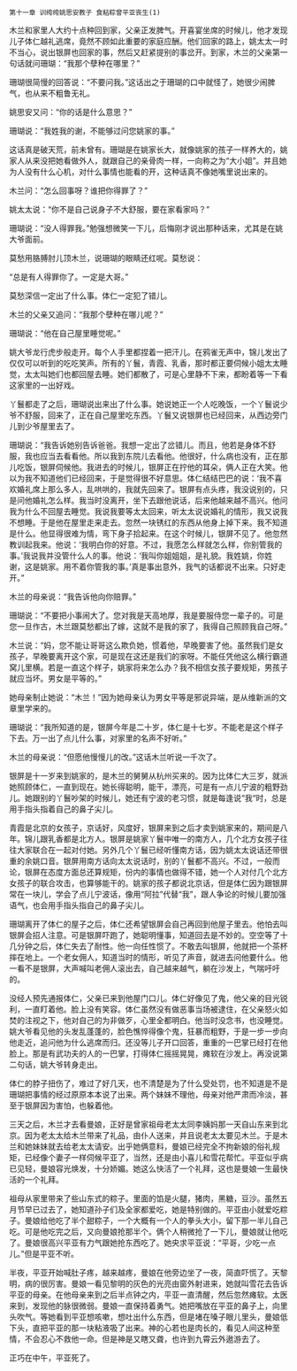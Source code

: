     第十一章 训绔绔姚思安教子 食粘粽曾平亚丧生(1) 

   木兰和家里人大约十点种回到家，父亲正发脾气。开喜宴坐席的时候儿，他才发现儿子体仁越礼逃席，竟然不顾如此重要的家庭应酬。他们回家的路上，姚太太一时不当心，说出银屏也回家的事，然后又赶紧提别的事岔开。到家，木兰的父亲第一句话就问珊瑚：“我那个孽种在哪里？”

   珊瑚很简慢的回答说：“不要问我。”这话出之于珊瑚的口中就怪了，她很少闹脾气，也从来不粗鲁无礼。

   姚思安又问：“你的话是什么意思？”

   珊瑚说：“我姓我的谢，不能够过问您姚家的事。”

   这话真是破天荒，前未曾有。珊瑚是在姚家长大，就像姚家的孩子一样养大的，姚家人从来没把她看做外人，就跟自己的亲骨肉一样，一向称之为“大小姐”。并且她为人没有什么心机，对什么事情也能看的开，这种话真不像她嘴里说出来的。

   木兰问：“怎么回事呀？谁把你得罪了？”

   姚太太说：“你不是自己说身子不大舒服，要在家看家吗？”

   珊瑚说：“没人得罪我。”勉强想微笑一下儿，后悔刚才说出那种话来，尤其是在姚大爷面前。

   莫愁用胳膊肘儿顶木兰，说珊瑚的眼睛还红呢。莫愁说：

   “总是有人得罪你了。一定是大哥。”

   莫愁深信一定出了什么事。体仁一定犯了错儿。

   木兰的父亲又追问：“我那个孽种在哪儿呢？”

   珊瑚说：“他在自己屋里睡觉呢。”

   姚大爷龙行虎步般走开。每个人手里都捏着一把汗儿。在鸦雀无声中，锦儿发出了仅仅可以听到的吃吃笑声。所有的丫鬟，青霞、乳香，那时都正要伺候小姐太太睡觉，太太叫她们也都回屋去睡。她们都散了，可是心里静不下来，都盼着等一下看这家里的一出好戏。

   丫鬟都走了之后，珊瑚说出来出了什么事。她说她正一个人吃晚饭，一个丫鬟说少爷不舒服，回来了，正在自己屋里吃东西。丫鬟又说银屏也已经回来，从西边旁门儿到少爷屋里去了。

   珊瑚说：“我告诉她别告诉爸爸。我想一定出了岔错儿。而且，他若是身体不舒服，我也应当去看看他。所以我到东院儿去看他。他很好，什么病也没有，正在那儿吃饭，银屏伺候他。我进去的时候儿，银屏正在拧他的耳朵，俩人正在大笑。他以为我不知道他们已经回来，于是觉得很不好意思。体仁结结巴巴的说：‘我不喜欢婚礼席上那么多人，乱哄哄的，我就先回来了。银屏有点头疼，我没说别的，只是问他婚礼怎么样。我当时没离开，坐下去跟他说话，后来他越来越不高兴。他问我为什么不回屋去睡觉。我说我要等太太回来，听太太说说婚礼的情形，我又说我不想睡。于是他在屋里走来走去。忽然一块锈红的东西从他身上掉下来。我不知道是什么。他显得很难为情，弯下身子拾起来。在这个时候儿，银屏不见了。他忽然教训起我来。他说：‘我明白你的好意。不过，我愿怎么样就怎么样，你别管我的事。’我说我并没管什么人的事。他说：‘我叫你姐姐姐，是礼貌。我姓姚，你姓谢，这是姚家。用不着你管我的事。’真是事出意外，我气的话都说不出来。只好走开。”

   木兰的母亲说：“我告诉他向你赔罪。”

   珊瑚说：“不要把小事闹大了。您对我是天高地厚，我是要服侍您一辈子的。可是您一旦作古，木兰跟莫愁都出了嫁，这就不是我的家了，我得自己照顾我自己呀。”

   木兰说：“妈，您不能让哥哥这么欺负她，惯着他，早晚要害了他。虽然我们是女孩子，早晚要离开这个家，可是现在这还是我们的家呀。不能任凭他这么横行霸道窝儿里横。若是一直这个样子，姚家将来怎么办？我不相信女孩子要规矩，男孩子就应当坏。男女是平等的。”

   她母亲制止她说：“木兰！”因为她母亲认为男女平等是邪说异端，是从维新派的文章里学来的。

   珊瑚说：“我所知道的是，银屏今年是二十岁，体仁是十七岁。不能老是这个样子下去。万一出了点儿什么事，对家里的名声不好听。”

   木兰的母亲说：“但愿他慢慢儿的改。”这话木兰听说一千次了。

   银屏是十一岁来到姚家的，是木兰的舅舅从杭州买来的。因为比体仁大三岁，就派她照顾体仁，一直到现在。她长得聪明，能干，漂亮，可是有一点儿宁波的粗野劲儿。她跟别的丫鬟吵架的时候儿，她还有宁波的老习惯，就是每逢说“我“时，总是用手指头指着自己的鼻子尖儿。

   青霞是北京的女孩子，京话好，风度好，银屏来到之后才卖到姚家来的，期间是八年。锦儿跟乳香都是北方人。银屏是姚家丫鬟中唯一的南方人，几个北方女孩子往往大家联合在一起对付她。另外几个丫鬟已经听懂南方话，因为姚太太说话还带很重的余姚口音。银屏用南方话向太太说话时，别的丫鬟都不高兴。不过，一般而论，银屏在态度方面总还算规矩，份内的事情也做得不错，她一个人对付几个北方女孩子的联合攻击，也算够能干的。姚家的孩子都说北京话，但是体仁因为跟银屏常在一块儿，学会了点儿宁波话，像用“阿拉”代替“我”，跟人争论的时候儿要加强语气，也会用手指头指自己的鼻子尖儿。

   珊瑚离开了体仁的屋子之后，体仁还希望银屏会自己再回到他屋子里去。他怕去叫银屏会招人注意。可是银屏吓跑了，她聪明懂事，知道回去是不妙的。空空等了十几分钟之后，体仁失去了耐性。他一向任性惯了。不敢去叫银屏，他就把一个茶杯摔在地上。一个老女佣人，知道当时的情形，听见了声音，就进去问他要什么。他一看不是银屏，大声喊叫老佣人滚出去，自己越来越气，躺在沙发上，气喘吁吁的。

   没经人预先通报体仁，父亲已来到他屋门口儿。体仁好像见了鬼，他父亲的目光锐利，一直盯着他。脸上没有笑容。体仁虽然没有做恶事当场被逮住，在父亲怒火如焚的注视之下，他对自己的为非做歹，心里全都明白。他当时没念书，也没睡觉。姚大爷看见他的头发乱蓬蓬的，脸色憔悴得像个鬼，狂暴而粗野，于是一步一步向他走近，追问他为什么逃席而归。还没等儿子开口回答，重重的一巴掌已经打在他脸上。那是有武功夫的人的一巴掌，打得体仁摇摇晃晃，瘫软在沙发上。再没说第二句话，姚大爷转身走出。

   体仁的脖子扭伤了，难过了好几天，也不清楚是为了什么受处罚，也不知道是不是珊瑚把事情的经过原原本本说了出来。两个妹妹不理他，母亲对他严肃而冷淡，甚至于银屏因为害怕，也躲着他。

   三天之后，木兰才去看曼娘，正好是曾家祖母老太太同李姨妈那一天自山东来到北京。因为老太太给木兰带来了礼品，由仆人送来，并且说老太太要见木兰。于是木兰和她妹妹就去给老太太请安。出乎她俩意料，曼娘已经完全不拘新娘的俗礼规矩，已经像个妻子一样伺候平亚了，当然，还是由小喜儿和雪花帮忙。平亚似乎病已见轻，曼娘容光焕发，十分娇媚。她这么快活了一个礼拜，这也是曼娘一生最快活的一个礼拜。

   祖母从家里带来了些山东式的粽子。里面的馅是火腿，猪肉，黑糖，豆沙。虽然五月节早已过去了，她知道孙子们及全家都爱吃，她是特别做的。平亚由小就爱吃粽子。曼娘给他吃了半个甜粽子，一个大概有一个人的拳头大小，留下那一半儿自己吃。可是他吃完之后，又向曼娘抢那半个。俩个人稍微抢了一下儿，曼娘就让他吃了。曼娘很高兴平亚有力气跟她抢东西吃了。她央求平亚说：“平哥，少吃一点儿。”但是平亚不听。

   半夜，平亚开始喊肚子疼，越来越疼，曼娘在他旁边坐了一夜，简直吓慌了。天黎明，病的很厉害。曼娘一看见黎明的灰色的光亮由窗外射进来，她就叫雪花去告诉平亚的母亲。在他母亲来到之后半点钟之内，平亚一直清醒，然后忽然瘫软。太医来到，发现他的脉很微弱。曼娘一直保持着勇气。她把嘴放在平亚的鼻子上，向里头吹气。等她看到平亚想咳嗽，想吐出什么东西，但是堵在嗓子眼儿里头，曼娘低下头，直把平亚的那一块粘液吸了出来。神的心若也是肉长的，看见人间这种至情，不会忍心不救他一命。但是神是又瞎又聋，也许到九霄云外遨游去了。

   正巧在中午，平亚死了。

